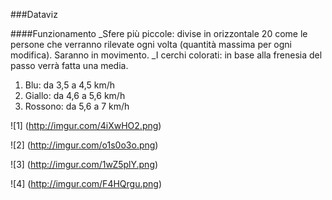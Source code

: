 ###Dataviz

####Funzionamento
_Sfere più piccole: divise in orizzontale 20 come le persone che verranno rilevate ogni volta 
(quantità massima per ogni modifica).
Saranno in movimento.
_I cerchi colorati: in base alla frenesia del passo verrà fatta una media.
1. Blu: da 3,5 a 4,5 km/h
2. Giallo: da 4,6 a 5,6 km/h
3. Rossono: da 5,6 a 7 km/h 

![1] (http://imgur.com/4iXwHO2.png)

![2] (http://imgur.com/o1s0o3o.png)

![3] (http://imgur.com/1wZ5plY.png)

![4] (http://imgur.com/F4HQrgu.png)
